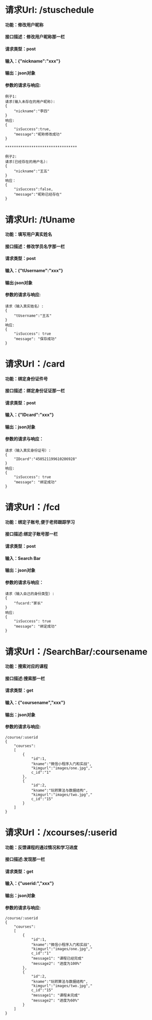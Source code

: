 # 请求Url: /stuschedule
#### 功能：修改用户昵称
#### 接口描述：修改用户昵称那一栏
#### 请求类型：post
#### 输入：{"nickname":"xxx"}
#### 输出：json对象
#### 参数的请求与响应:
```
例子1:
请求(输入未存在的用户昵称):
{
	"nickname":"李四"
}
响应:
{
	"isSuccess":true,
	"message":"昵称修改成功"
}

*********************************

例子2:
请求(已经存在的用户名):
{
	"nickname":"王五"
}
响应：
{
	"isSuccess":false,
	"message":"昵称已经存在"
}

```
# 请求Url: /tUname
#### 功能：填写用户真实姓名
#### 接口描述：修改学员名字那一栏
#### 请求类型：post
#### 输入：{"tUsername":"xxx"}
#### 输出:json对象
#### 参数的请求与响应:
```
请求（输入真实姓名）:
{
	"tUsername":"王五"
}
响应:
{
	"isSuccess": true
	"message": "保存成功"
}
```
# 请求Url：/card
#### 功能：绑定身份证件号
#### 接口描述：绑定身份证证那一栏
#### 请求类型：post
#### 输入：{"IDcard":"xxx"}
#### 输出：json对象
#### 参数的请求与响应：
```
请求（输入真实身份证号）:
{
	"IDcard":"450521199610286928"
}
响应:
{
	"isSuccess": true
	"message": "绑定成功"
}
```
# 请求Url：/fcd
#### 功能：绑定子账号,便于老师跟踪学习
#### 接口描述:绑定子账号那一栏
#### 请求类型：post
#### 输入：Search Bar
#### 输出：json对象
#### 参数的请求与响应：
```
请求（输入自己的身份类型）:
{
	"fucard:"家长"
}
响应:
{
	"isSuccess": true
	"message": "绑定成功"
}
```
# 请求Url：/SearchBar/:coursename
#### 功能：搜索对应的课程
#### 接口描述:搜索那一栏
#### 请求类型：get
#### 输入：{"coursename","xxx"}
#### 输出：json对象
#### 参数的请求与响应:
```
/course/:userid
{
	"courses":
	[
		{
			"id":1,
			"kname":"微信小程序入门和实战",
			"kimgurl":"images/one.jpg","
			c_id":"1"
		},
		{
			"id":2,
			"kname":"玩转算法与数据结构",
			"kimgurl":"images/two.jpg","
			c_id":"15"
		}
	]
}
```
# 请求Url：/xcourses/:userid
#### 功能：反馈课程的通过情况和学习进度
#### 接口描述:发现那一栏
#### 请求类型：get
#### 输入：{"userid:","xxx"}
#### 输出：json对象
#### 参数的请求与响应:
```
/course/:userid
{
	"courses":
	[
		{
			"id":1,
			"kname":"微信小程序入门和实战",
			"kimgurl":"images/one.jpg","
			c_id":"1"
			"message1": "课程已经完成"
			"message2": "进度为100%"
		},
		{
			"id":2,
			"kname":"玩转算法与数据结构",
			"kimgurl":"images/two.jpg","
			c_id":"15"
			"message1": "课程未完成"
			"message2": "进度为60%"
		}
	]
}
```